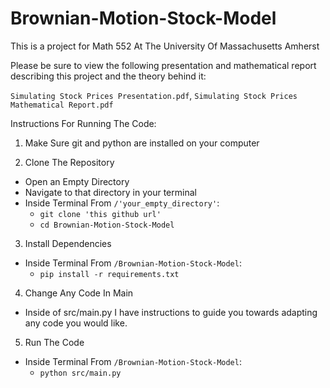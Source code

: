 # Brownian-Motion-Stock-Model

This is a project for Math 552 At The University Of Massachusetts Amherst

Please be sure to view the following presentation and mathematical report describing this project and the theory behind it:

`Simulating Stock Prices Presentation.pdf`,
`Simulating Stock Prices Mathematical Report.pdf`

Instructions For Running The Code:

1. Make Sure git and python are installed on your computer

2. Clone The Repository
  - Open an Empty Directory
  - Navigate to that directory in your terminal
  - Inside Terminal From `/'your_empty_directory'`:
    - `git clone 'this github url'`
    - `cd Brownian-Motion-Stock-Model`

3.  Install Dependencies

  - Inside Terminal From `/Brownian-Motion-Stock-Model`:
    - `pip install -r requirements.txt`

4. Change Any Code In Main
  
  - Inside of src/main.py I have instructions to guide you towards adapting any code you would like.

5. Run The Code

  - Inside Terminal From `/Brownian-Motion-Stock-Model`:
    - `python src/main.py`
